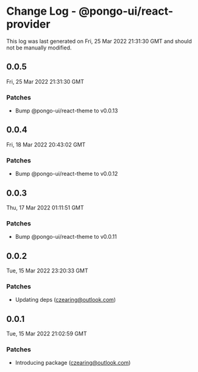 # Change Log - @pongo-ui/react-provider

This log was last generated on Fri, 25 Mar 2022 21:31:30 GMT and should not be manually modified.

<!-- Start content -->

## 0.0.5

Fri, 25 Mar 2022 21:31:30 GMT

### Patches

- Bump @pongo-ui/react-theme to v0.0.13

## 0.0.4

Fri, 18 Mar 2022 20:43:02 GMT

### Patches

- Bump @pongo-ui/react-theme to v0.0.12

## 0.0.3

Thu, 17 Mar 2022 01:11:51 GMT

### Patches

- Bump @pongo-ui/react-theme to v0.0.11

## 0.0.2

Tue, 15 Mar 2022 23:20:33 GMT

### Patches

- Updating deps (czearing@outlook.com)

## 0.0.1

Tue, 15 Mar 2022 21:02:59 GMT

### Patches

- Introducing package (czearing@outlook.com)
